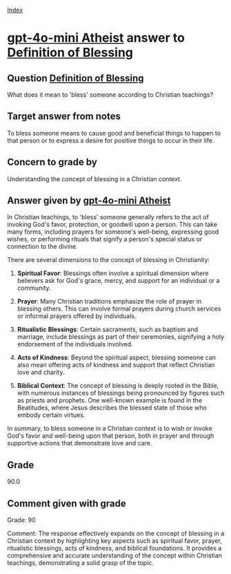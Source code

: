 
[Index](../../index.md)
# [gpt-4o-mini Atheist](../../answering_models/gpt-4o-mini_Atheist.md) answer to [Definition of Blessing](../../questions/Definition_of_Blessing.md)

## Question [Definition of Blessing](../../questions/Definition_of_Blessing.md)
What does it mean to 'bless' someone according to Christian teachings?

## Target answer from notes
To bless someone means to cause good and beneficial things to happen to that person or to express a desire for positive things to occur in their life.

## Concern to grade by
Understanding the concept of blessing in a Christian context.

## Answer given by [gpt-4o-mini Atheist](../../answering_models/gpt-4o-mini_Atheist.md)
In Christian teachings, to 'bless' someone generally refers to the act of invoking God's favor, protection, or goodwill upon a person. This can take many forms, including prayers for someone's well-being, expressing good wishes, or performing rituals that signify a person's special status or connection to the divine.

There are several dimensions to the concept of blessing in Christianity:

1. **Spiritual Favor**: Blessings often involve a spiritual dimension where believers ask for God's grace, mercy, and support for an individual or a community.

2. **Prayer**: Many Christian traditions emphasize the role of prayer in blessing others. This can involve formal prayers during church services or informal prayers offered by individuals.

3. **Ritualistic Blessings**: Certain sacraments, such as baptism and marriage, include blessings as part of their ceremonies, signifying a holy endorsement of the individuals involved.

4. **Acts of Kindness**: Beyond the spiritual aspect, blessing someone can also mean offering acts of kindness and support that reflect Christian love and charity.

5. **Biblical Context**: The concept of blessing is deeply rooted in the Bible, with numerous instances of blessings being pronounced by figures such as priests and prophets. One well-known example is found in the Beatitudes, where Jesus describes the blessed state of those who embody certain virtues.

In summary, to bless someone in a Christian context is to wish or invoke God's favor and well-being upon that person, both in prayer and through supportive actions that demonstrate love and care.

## Grade
90.0

## Comment given with grade
Grade: 90

Comment: The response effectively expands on the concept of blessing in a Christian context by highlighting key aspects such as spiritual favor, prayer, ritualistic blessings, acts of kindness, and biblical foundations. It provides a comprehensive and accurate understanding of the concept within Christian teachings, demonstrating a solid grasp of the topic.
